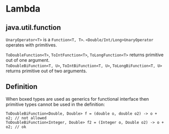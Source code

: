 # Lambda

## java.util.function

`UnaryOperator<T>` is a `Function<T, T>`. `<Double/Int/Long>UnaryOperator` operates with primitives.

`ToDoubleFunction<T>`, `ToIntFunction<T>`, `ToLongFunction<T>` returns primitive out of one argument.  
`ToDoubleBiFunction<T, U>`, `ToIntBiFunction<T, U>`, `ToLongBiFunction<T, U>` returns primitive out of two arguments.

## Definition

When boxed types are used as generics for functional interface then primitive types cannot be used in the definition:

```text
ToDoubleBiFunction<Double, Double> f = (double o, double o2) -> o + o2; // not allowed
ToDoubleBiFunction<Integer, Double> f2 = (Integer o, Double o2) -> o + o2; // ok
```



